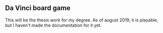 Da Vinci board game
-------------------

This will be the thesis work for my degree. As of august 2019, it is playable, but I haven't made the documentation for it yet.
